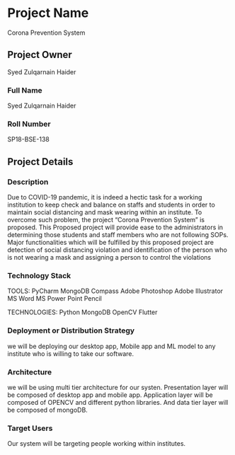 # Project Name
Corona Prevention System

## Project Owner
Syed Zulqarnain Haider
### Full Name
Syed Zulqarnain Haider

### Roll Number
SP18-BSE-138

## Project Details
### Description
Due to COVID-19 pandemic, it is indeed a hectic task for a working institution to keep check and balance on staffs and students in order to maintain social distancing and mask wearing within an institute. To overcome such problem, the project “Corona Prevention System” is proposed. This Proposed project will provide ease to the administrators in determining those students and staff members who are not following SOPs.
Major functionalities which will be fulfilled by this proposed project are detection of social distancing violation and identification of the person who is not wearing a mask and assigning a person to control the violations


### Technology Stack
TOOLS:
PyCharm
MongoDB Compass
Adobe Photoshop
Adobe Illustrator
MS Word
MS Power Point
Pencil

TECHNOLOGIES:
Python
MongoDB
OpenCV
Flutter 

### Deployment or Distribution Strategy
we will be deploying our desktop app, Mobile app and ML model to any institute who is willing to take our software.

### Architecture
we will be using multi tier architecture for our systen. Presentation layer will be composed of desktop app and mobile app. Application layer will be composed of OPENCV and different python libraries. And data tier layer will be composed of mongoDB. 

### Target Users
Our system will be targeting people working within institutes.
